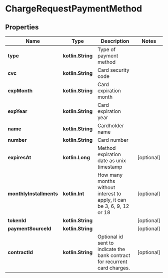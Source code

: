 
# ChargeRequestPaymentMethod

## Properties
Name | Type | Description | Notes
------------ | ------------- | ------------- | -------------
**type** | **kotlin.String** | Type of payment method | 
**cvc** | **kotlin.String** | Card security code | 
**expMonth** | **kotlin.String** | Card expiration month | 
**expYear** | **kotlin.String** | Card expiration year | 
**name** | **kotlin.String** | Cardholder name | 
**number** | **kotlin.String** | Card number | 
**expiresAt** | **kotlin.Long** | Method expiration date as unix timestamp |  [optional]
**monthlyInstallments** | **kotlin.Int** | How many months without interest to apply, it can be 3, 6, 9, 12 or 18 |  [optional]
**tokenId** | **kotlin.String** |  |  [optional]
**paymentSourceId** | **kotlin.String** |  |  [optional]
**contractId** | **kotlin.String** | Optional id sent to indicate the bank contract for recurrent card charges. |  [optional]



